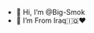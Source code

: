 - 👋 Hi, I’m @Big-Smok
- 👀 I’m From Iraq🇮🇶❤

<!---
Big-Smok/Big-Smok is a ✨ special ✨ repository because its `README.md` (this file) appears on your GitHub profile.
You can click the Preview link to take a look at your changes.
--->
